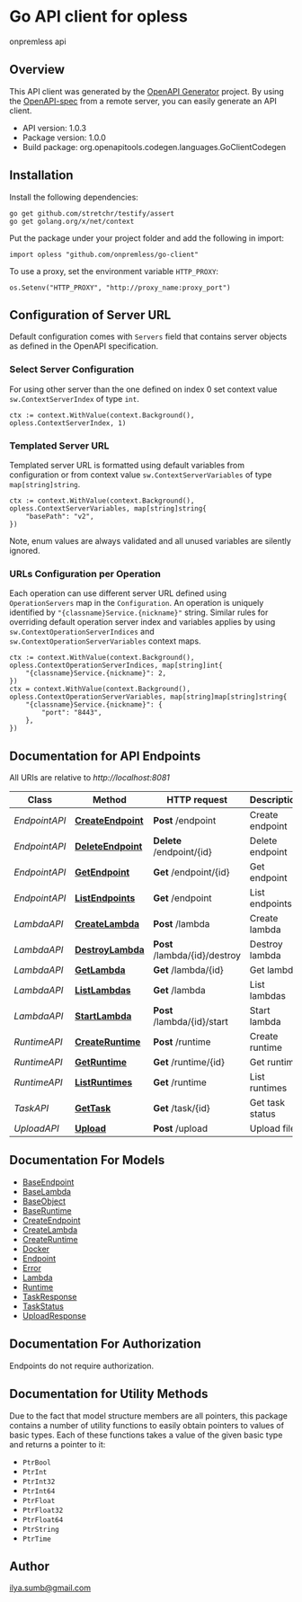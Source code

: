 # Go API client for opless

onpremless api

## Overview
This API client was generated by the [OpenAPI Generator](https://openapi-generator.tech) project.  By using the [OpenAPI-spec](https://www.openapis.org/) from a remote server, you can easily generate an API client.

- API version: 1.0.3
- Package version: 1.0.0
- Build package: org.openapitools.codegen.languages.GoClientCodegen

## Installation

Install the following dependencies:

```shell
go get github.com/stretchr/testify/assert
go get golang.org/x/net/context
```

Put the package under your project folder and add the following in import:

```golang
import opless "github.com/onpremless/go-client"
```

To use a proxy, set the environment variable `HTTP_PROXY`:

```golang
os.Setenv("HTTP_PROXY", "http://proxy_name:proxy_port")
```

## Configuration of Server URL

Default configuration comes with `Servers` field that contains server objects as defined in the OpenAPI specification.

### Select Server Configuration

For using other server than the one defined on index 0 set context value `sw.ContextServerIndex` of type `int`.

```golang
ctx := context.WithValue(context.Background(), opless.ContextServerIndex, 1)
```

### Templated Server URL

Templated server URL is formatted using default variables from configuration or from context value `sw.ContextServerVariables` of type `map[string]string`.

```golang
ctx := context.WithValue(context.Background(), opless.ContextServerVariables, map[string]string{
	"basePath": "v2",
})
```

Note, enum values are always validated and all unused variables are silently ignored.

### URLs Configuration per Operation

Each operation can use different server URL defined using `OperationServers` map in the `Configuration`.
An operation is uniquely identified by `"{classname}Service.{nickname}"` string.
Similar rules for overriding default operation server index and variables applies by using `sw.ContextOperationServerIndices` and `sw.ContextOperationServerVariables` context maps.

```golang
ctx := context.WithValue(context.Background(), opless.ContextOperationServerIndices, map[string]int{
	"{classname}Service.{nickname}": 2,
})
ctx = context.WithValue(context.Background(), opless.ContextOperationServerVariables, map[string]map[string]string{
	"{classname}Service.{nickname}": {
		"port": "8443",
	},
})
```

## Documentation for API Endpoints

All URIs are relative to *http://localhost:8081*

Class | Method | HTTP request | Description
------------ | ------------- | ------------- | -------------
*EndpointAPI* | [**CreateEndpoint**](docs/EndpointAPI.md#createendpoint) | **Post** /endpoint | Create endpoint
*EndpointAPI* | [**DeleteEndpoint**](docs/EndpointAPI.md#deleteendpoint) | **Delete** /endpoint/{id} | Delete endpoint
*EndpointAPI* | [**GetEndpoint**](docs/EndpointAPI.md#getendpoint) | **Get** /endpoint/{id} | Get endpoint
*EndpointAPI* | [**ListEndpoints**](docs/EndpointAPI.md#listendpoints) | **Get** /endpoint | List endpoints
*LambdaAPI* | [**CreateLambda**](docs/LambdaAPI.md#createlambda) | **Post** /lambda | Create lambda
*LambdaAPI* | [**DestroyLambda**](docs/LambdaAPI.md#destroylambda) | **Post** /lambda/{id}/destroy | Destroy lambda
*LambdaAPI* | [**GetLambda**](docs/LambdaAPI.md#getlambda) | **Get** /lambda/{id} | Get lambda
*LambdaAPI* | [**ListLambdas**](docs/LambdaAPI.md#listlambdas) | **Get** /lambda | List lambdas
*LambdaAPI* | [**StartLambda**](docs/LambdaAPI.md#startlambda) | **Post** /lambda/{id}/start | Start lambda
*RuntimeAPI* | [**CreateRuntime**](docs/RuntimeAPI.md#createruntime) | **Post** /runtime | Create runtime
*RuntimeAPI* | [**GetRuntime**](docs/RuntimeAPI.md#getruntime) | **Get** /runtime/{id} | Get runtime
*RuntimeAPI* | [**ListRuntimes**](docs/RuntimeAPI.md#listruntimes) | **Get** /runtime | List runtimes
*TaskAPI* | [**GetTask**](docs/TaskAPI.md#gettask) | **Get** /task/{id} | Get task status
*UploadAPI* | [**Upload**](docs/UploadAPI.md#upload) | **Post** /upload | Upload file


## Documentation For Models

 - [BaseEndpoint](docs/BaseEndpoint.md)
 - [BaseLambda](docs/BaseLambda.md)
 - [BaseObject](docs/BaseObject.md)
 - [BaseRuntime](docs/BaseRuntime.md)
 - [CreateEndpoint](docs/CreateEndpoint.md)
 - [CreateLambda](docs/CreateLambda.md)
 - [CreateRuntime](docs/CreateRuntime.md)
 - [Docker](docs/Docker.md)
 - [Endpoint](docs/Endpoint.md)
 - [Error](docs/Error.md)
 - [Lambda](docs/Lambda.md)
 - [Runtime](docs/Runtime.md)
 - [TaskResponse](docs/TaskResponse.md)
 - [TaskStatus](docs/TaskStatus.md)
 - [UploadResponse](docs/UploadResponse.md)


## Documentation For Authorization

Endpoints do not require authorization.


## Documentation for Utility Methods

Due to the fact that model structure members are all pointers, this package contains
a number of utility functions to easily obtain pointers to values of basic types.
Each of these functions takes a value of the given basic type and returns a pointer to it:

* `PtrBool`
* `PtrInt`
* `PtrInt32`
* `PtrInt64`
* `PtrFloat`
* `PtrFloat32`
* `PtrFloat64`
* `PtrString`
* `PtrTime`

## Author

ilya.sumb@gmail.com

